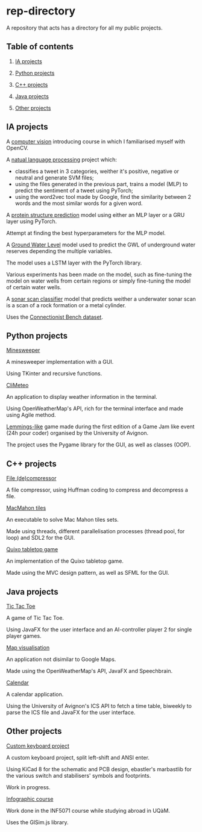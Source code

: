 # rep-directory
A repository that acts has a directory for all my public projects.

## Table of contents

1. [IA projects](#ia-projects)

2. [Python projects](#python-projects)

3. [C++ projects](#c-projects)

4. [Java projects](#java-projects)

5. [Other projects](#other-projects)

## IA projects

A [computer vision](https://github.com/Isio-19/TraitementImage) introducing course in which I familiarised myself with OpenCV.

A [natual language processing](https://github.com/Isio-19/TraitementAutomatique) project which: 

- classifies a tweet in 3 categories, weither it's positive, negative or neutral and generate SVM files;
- using the files generated in the previous part, trains a model (MLP) to predict the sentiment of a tweet using PyTorch;
- using the word2vec tool made by Google, find the similarity between 2 words and the most similar words for a given word.

A [protein structure prediction](https://github.com/Isio-19/approches_neuronales/tree/main/Esteve/TP1) model using either an MLP layer or a GRU layer using PyTorch.

Attempt at finding the best hyperparameters for the MLP model.

A [Ground Water Level](https://github.com/Isio-19/application-ia) model used to predict the GWL of underground water reserves depending the multiple variables.

The model uses a LSTM layer with the PyTorch library. 

Various experiments has been made on the model, such as fine-tuning the model on water wells from certain regions or simply fine-tuning the model of certain water wells.

A [sonar scan classifier](https://github.com/Isio-19/approches_neuronales/tree/main/Torres) model that predicts weither a underwater sonar scan is a scan of a rock formation or a metal cylinder. 

Uses the [Connectionist Bench dataset](https://archive.ics.uci.edu/dataset/151/connectionist+bench+sonar+mines+vs+rocks).

## Python projects

[Minesweeper](https://github.com/Isio-19/Minesweeper/)

A minesweeper implementation with a GUI. 

Using TKinter and recursive functions. 

[CliMeteo](https://github.com/maximejullien2/CLIMeteo)

An application to display weather information in the terminal. 

Using OpenWeatherMap's API, rich for the terminal interface and made using Agile method.

[Lemmings-like](https://github.com/r-romettino/24h-pour-coder) game made during the first edition of a Game Jam like event (24h pour coder) organised by the University of Avignon. 

The project uses the Pygame library for the GUI, as well as classes (OOP).

## C++ projects

[File (de)compressor](https://github.com/Isio-19/de-compressor/)

A file compressor, using Huffman coding to compress and decompress a file.

[MacMahon tiles](https://github.com/Isio-19/MacMahon/)

An executable to solve Mac Mahon tiles sets.

Made using threads, different parallelisation processes (thread pool, for loop) and SDL2 for the GUI.

[Quixo tabletop game](https://github.com/Isio-19/Quixo/)

An implementation of the Quixo tabletop game. 

Made using the MVC design pattern, as well as SFML for the GUI.

## Java projects

[Tic Tac Toe](https://github.com/Isio-19/TicTacToe/)

A game of Tic Tac Toe.

Using JavaFX for the user interface and an AI-controller player 2 for single player games.

[Map visualisation](https://gitlab.com/ceri-projet-programmation-2022/S2-Groupe_6)

An application not disimilar to Google Maps.

Made using the OpenWeatherMap's API, JavaFX and Speechbrain.

[Calendar](https://github.com/Isio-19/edt/)

A calendar application.

Using the University of Avignon's ICS API to fetch a time table, biweekly to parse the ICS file and JavaFX for the user interface.

## Other projects

[Custom keyboard project](https://github.com/Isio-19/Keyboard-Project/)

A custom keyboard project, split left-shift and ANSI enter. 

Using KiCad 8 for the schematic and PCB design, ebastler's marbastlib for the various switch and stabilisers' symbols and footprints.

Work in progress.

[Infographic course](https://github.com/Isio-19/INF5071/)

Work done in the INF5071 course while studying abroad in UQàM.

Uses the GlSim.js library.
